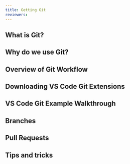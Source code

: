 ```yaml
---
title: Getting Git
reviewers:
---
```


## What is Git?

## Why do we use Git?

## Overview of Git Workflow

## Downloading VS Code Git Extensions

## VS Code Git Example Walkthrough

## Branches

## Pull Requests

## Tips and tricks
